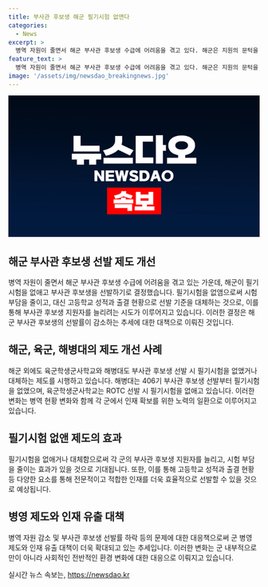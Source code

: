 ```yaml
---
title: 부사관 후보생 해군 필기시험 없앤다
categories:
  - News
excerpt: >
  병역 자원이 줄면서 해군 부사관 후보생 수급에 어려움을 겪고 있다. 해군은 지원의 문턱을 낮추기 위해 필기시험을 없애고, 고등학교 성적과 출결 현황으로 후보생을 선발할 계획이다. 해군은 최근 3년간 부사관 선발률이 급감하고 있어 이에 맞춰 제도를 개선하고 있다. 육군과 해병대 또한 필기시험을 없애는 흐름이 확산되고 있으며, 이는 각 군에서 부사관 후보들의 모집을 늘리기 위한 시도로 이어지고 있다.
feature_text: >
  병역 자원이 줄면서 해군 부사관 후보생 수급에 어려움을 겪고 있다. 해군은 지원의 문턱을 낮추기 위해 필기시험을 없애고, 고등학교 성적과 출결 현황으로 후보생을 선발할 계획이다. 해군은 최근 3년간 부사관 선발률이 급감하고 있어 이에 맞춰 제도를 개선하고 있다. 육군과 해병대 또한 필기시험을 없애는 흐름이 확산되고 있으며, 이는 각 군에서 부사관 후보들의 모집을 늘리기 위한 시도로 이어지고 있다.
image: '/assets/img/newsdao_breakingnews.jpg'
---
```


<p><img src="/assets/img/newsdao_breakingnews.jpg" alt="koreaapp 속보" /></p>

<h2 data-ke-size="size26">해군 부사관 후보생 선발 제도 개선</h2>

<p data-ke-size="size16">병역 자원이 줄면서 해군 부사관 후보생 수급에 어려움을 겪고 있는 가운데, 해군이 필기시험을 없애고 부사관 후보생을 선발하기로 결정했습니다. 필기시험을 없앰으로써 시험 부담을 줄이고, 대신 고등학교 성적과 출결 현황으로 선발 기준을 대체하는 것으로, 이를 통해 부사관 후보생 지원자를 늘리려는 시도가 이루어지고 있습니다. 이러한 결정은 해군 부사관 후보생의 선발률이 감소하는 추세에 대한 대책으로 이뤄진 것입니다.</p>

<h2 data-ke-size="size26">해군, 육군, 해병대의 제도 개선 사례</h2>

<p data-ke-size="size16">해군 외에도 육군학생군사학교와 해병대도 부사관 후보생 선발 시 필기시험을 없앴거나 대체하는 제도를 시행하고 있습니다. 해병대는 406기 부사관 후보생 선발부터 필기시험을 없앴으며, 육군학생군사학교는 ROTC 선발 시 필기시험을 없애고 있습니다. 이러한 변화는 병역 현황 변화와 함께 각 군에서 인재 확보를 위한 노력의 일환으로 이루어지고 있습니다.</p>

<h2 data-ke-size="size26">필기시험 없앤 제도의 효과</h2>

<p data-ke-size="size16">필기시험을 없애거나 대체함으로써 각 군의 부사관 후보생 지원자를 늘리고, 시험 부담을 줄이는 효과가 있을 것으로 기대됩니다. 또한, 이를 통해 고등학교 성적과 출결 현황 등 다양한 요소를 통해 전문적이고 적합한 인재를 더욱 효율적으로 선발할 수 있을 것으로 예상됩니다.</p>

<h2 data-ke-size="size26">병영 제도와 인재 유출 대책</h2>

<p data-ke-size="size16">병역 자원 감소 및 부사관 후보생 선발률 하락 등의 문제에 대한 대응책으로써 군 병영 제도와 인재 유출 대책이 더욱 확대되고 있는 추세입니다. 이러한 변화는 군 내부적으로만이 아니라 사회적인 전반적인 환경 변화에 대한 대응으로 이뤄지고 있습니다.</p>
실시간 뉴스 속보는, <a href="https://newsdao.kr" rel="dofollow">https://newsdao.kr</a>


